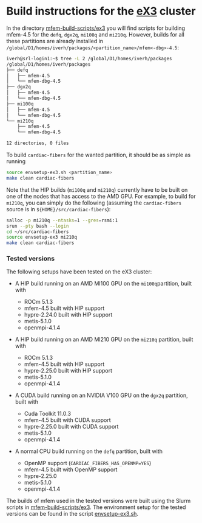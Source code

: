 # Build instructions for the [eX3](https://www.ex3.simula.no/) cluster


In the directory [mfem-build-scripts/ex3](mfem-build-scripts/ex3) you will find
scripts for building mfem-4.5 for the `defq`, `dgx2q`, `mi100q` and `mi210q`.
However, builds for all these partitions are already installed in
`/global/D1/homes/iverh/packages/<partition_name>/mfem<-dbg>-4.5`:

```sh
iverh@srl-login1:~$ tree -L 2 /global/D1/homes/iverh/packages
/global/D1/homes/iverh/packages
├── defq
│   ├── mfem-4.5
│   └── mfem-dbg-4.5
├── dgx2q
│   ├── mfem-4.5
│   └── mfem-dbg-4.5
├── mi100q
│   ├── mfem-4.5
│   └── mfem-dbg-4.5
└── mi210q
    ├── mfem-4.5
    └── mfem-dbg-4.5

12 directories, 0 files

```

To build `cardiac-fibers` for the wanted partition, it should be as simple as running 

```sh
source envsetup-ex3.sh <partition_name>
make clean cardiac-fibers
```

Note that the HIP builds (`mi100q` and `mi210q`) currently have to be built on
one of the nodes that has access to the AMD GPU. For example, to build for
`mi210q`, you can simply do the following (assuming the `cardiac-fibers` source
is in `${HOME}/src/cardiac-fibers`):

```sh
salloc -p mi210q --ntasks=1 --gres=rsmi:1
srun --pty bash --login
cd ~/src/cardiac-fibers
source envsetup-ex3 mi210q
make clean cardiac-fibers
```

### Tested versions

The following setups have been tested on the eX3 cluster:
- A HIP build running on an AMD MI100 GPU on the `mi100q`partition, built with
    * ROCm 5.1.3
    * mfem-4.5 built with HIP support
    * hypre-2.24.0 built with HIP support
    * metis-5.1.0
    * openmpi-4.1.4

- A HIP build running on an AMD MI210 GPU on the `mi210q` partition, built with
    * ROCm 5.1.3
    * mfem-4.5 built with HIP support
    * hypre-2.25.0 built with HIP support
    * metis-5.1.0
    * openmpi-4.1.4

- A CUDA build running on an NVIDIA V100 GPU on the `dgx2q` partition, built with 
    * Cuda Toolkit 11.0.3
    * mfem-4.5 built with CUDA support
    * hypre-2.25.0 built with CUDA support
    * metis-5.1.0
    * openmpi-4.1.4

- A normal CPU build running on the `defq` partition, built with
    * OpenMP support (`CARDIAC_FIBERS_HAS_OPENMP=YES`)
    * mfem-4.5 built with OpenMP support
    * hypre-2.25.0
    * metis-5.1.0
    * openmpi-4.1.4

The builds of mfem used in the tested versions were built using the Slurm
scripts in [mfem-build-scripts/ex3](mfem-build-scripts/ex3). The environment
setup for the tested versions can be found in the script
[envsetup-ex3.sh](envsetup-ex3.sh).

